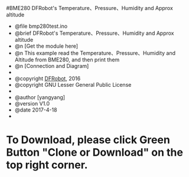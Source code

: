 #BME280
DFRobot's Temperature、Pressure、Humidity and Approx altitude

 * @file bmp280test.ino
 * @brief DFRobot's Temperature、Pressure、Humidity and Approx altitude
 * @n [Get the module here]
 * @n This example read the Temperature、Pressure、Humidity and Altitude from BME280, and then print them
 * @n [Connection and Diagram]
 *
 * @copyright	[DFRobot](http://www.dfrobot.com), 2016
 * @copyright	GNU Lesser General Public License
 *
 * @author [yangyang]
 * @version  V1.0
 * @date  2017-4-18
 *
 
 # To Download, please click Green Button "Clone or Download" on the top right corner.
